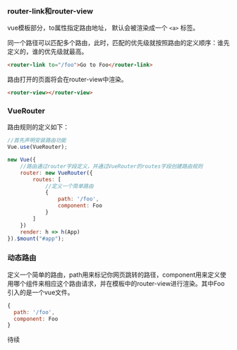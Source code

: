 
### router-link和router-view

vue模板部分，to属性指定路由地址，<router-link> 默认会被渲染成一个 `<a>` 标签。

同一个路径可以匹配多个路由，此时，匹配的优先级就按照路由的定义顺序：谁先定义的，谁的优先级就最高。

``` html
<router-link to="/foo">Go to Foo</router-link>
```

路由打开的页面将会在router-view中渲染。

``` html
<router-view></router-view>
```

### VueRouter

路由规则的定义如下：

``` js
//首先声明安装路由功能
Vue.use(VueRouter);

new Vue({
    //路由通过router字段定义，并通过VueRouter的routes字段创建路由规则
    router: new VueRouter({
        routes: [
            //定义一个简单路由
            {
                path: '/foo',
                component: Foo
            }
        ]
    })
    render: h => h(App)
}).$mount("#app");
```

### 动态路由
定义一个简单的路由，path用来标记你网页跳转的路径，component用来定义使用哪个组件来相应这个路由请求，并在模板中的router-view进行渲染。其中Foo引入的是一个vue文件。
``` js
{
  path: '/foo',
  component: Foo
}
```
待续